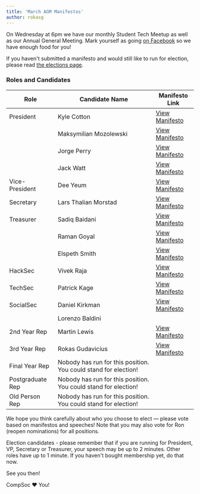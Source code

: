 ```yaml
---
title: 'March AGM Manifestos'
author: rokasg
---
```


On Wednesday at 6pm we have our monthly Student Tech Meetup as well as our Annual General Meeting. Mark yourself as going [on Facebook](https://www.facebook.com/events/2546058098799848/) so we have enough food for you!

If you haven't submitted a manifesto and would still like to run for election, please read [the elections page](https://comp-soc.com/blog/2019/03/03/march-agm.html).

### Roles and Candidates

| Role             | Candidate Name                                                  | Manifesto Link                                                                                                      |
| ---------------- | --------------------------------------------------------------- | ------------------------------------------------------------------------------------------------------------------- |
| President        | Kyle Cotton                                                     | [View Manifesto](https://drive.google.com/a/comp-soc.com/file/d/1vOf7ZJNz93psChjF4QR1NceT0s-2MJL8/view?usp=sharing) |
|                  | Maksymilian Mozolewski                                          | [View Manifesto](https://drive.google.com/a/comp-soc.com/file/d/1NYJ7ex3w_Xwd8u7myHnNpqbr3OFIQ_QO/view?usp=sharing) |
|                  | Jorge Perry                                                     | [View Manifesto](https://drive.google.com/a/comp-soc.com/file/d/1WlYP-873H0GBqIl1xjDWXdFkpjPbv83u/view?usp=sharing) |
|                  | Jack Watt                                                       | [View Manifesto](https://drive.google.com/file/d/1_Cn_drY2h7-kaSVDkxyDqN4durWuzx4B/view)                            |
| Vice-President   | Dee Yeum                                                        | [View Manifesto](https://drive.google.com/open?id=1F38CsUmlecK9ct7UFMFQAAH8fXUzf22N)                                |
| Secretary        | Lars Thalian Morstad                                            | [View Manifesto](https://drive.google.com/a/comp-soc.com/file/d/13zWj5qeaimygoMiFRvSqMb3qZn3CmlKL/view?usp=sharing) |
| Treasurer        | Sadiq Baidani                                                   | [View Manifesto](https://drive.google.com/a/comp-soc.com/file/d/10wCTPIWnH1TwVFltjgjwJCkw4Sj8wgJ1/view?usp=sharing) |
|                  | Raman Goyal                                                     | [View Manifesto](https://drive.google.com/a/comp-soc.com/file/d/1je3cO6CBQr9QuGiGkkIX59KaBlbg31Mb/view?usp=sharing) |
|                  | Elspeth Smith                                                   | [View Manifesto](https://drive.google.com/file/d/1UWsaTUu5IHdI87ChALuT-ZkpBWc4kHFv/view?usp=drivesdk)               |
| HackSec          | Vivek Raja                                                      | [View Manifesto](https://drive.google.com/a/comp-soc.com/file/d/1N3I6WXM8bI3vqjqCUKuUqFkXZpQDFggE/view?usp=sharing) |
| TechSec          | Patrick Kage                                                    | [View Manifesto](https://drive.google.com/a/comp-soc.com/file/d/1S0b8pLB_JIXAlSXcaxc0UfkJJEAlh0n9/view?usp=sharing) |
| SocialSec        | Daniel Kirkman                                                  | [View Manifesto](https://drive.google.com/a/comp-soc.com/file/d/1wfaHhf1exCxhnQ1XdWZHKPpkrvkTSO_X/view?usp=sharing) |
|                  | Lorenzo Baldini                                                 |                                                                                                                     |
| 2nd Year Rep     | Martin Lewis                                                    | [View Manifesto](https://drive.google.com/a/comp-soc.com/file/d/1M1kQdrmncb7pPM2ninzwznnvDOuTqteP/view?usp=sharing) |
| 3rd Year Rep     | Rokas Gudavicius                                                | [View Manifesto](https://drive.google.com/a/comp-soc.com/file/d/1iYv0boxdMsG2ziDPgiVcPDPdRDp3bj0V/view?usp=sharing) |
| Final Year Rep   | Nobody has run for this position. You could stand for election! |
| Postgraduate Rep | Nobody has run for this position. You could stand for election! |
| Old Person Rep   | Nobody has run for this position. You could stand for election! |

We hope you think carefully about who you choose to elect — please vote based on manifestos and speeches! Note that you may also vote for Ron (reopen nominations) for all positions.

Election candidates - please remember that if you are running for President, VP, Secretary or Treasurer, your speech may be up to 2 minutes. Other roles have up to 1 minute. If you haven't bought membership yet, do that now.

See you then!

CompSoc ❤️ You!
